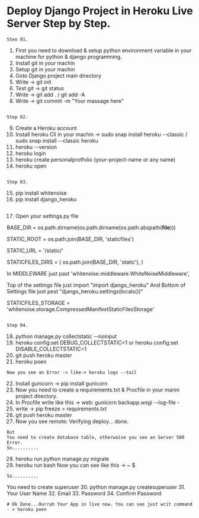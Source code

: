 
# Deploy Django Project in Heroku Live Server Step by Step.


```
Steo 01.
```
01. First you need to download & setup python environment variable in your machine for python & django programming.
02. Install git in your machin
03. Setup git in your machin
04. Goto Django project main directory
05. Write -> git init
06. Test git -> git status
07. Write -> git add . / git add -A
08. Write -> git commit -m "Your massage here"
```

Step 02.
```
09. Create a Heroku account
10. Install heroku Cli in your machin -> sudo snap install heroku --classic / sudo snap install --classic heroku
11. heroku --version
12. heroku login
13. heroku create personalprotfolio (your-project-name or any name)
14. heroku open
```

Step 03.
```
15. pip install whitenoise
16. pip install django_heroku
```

```
17. Open your settings.py file

BASE_DIR = os.path.dirname(os.path.dirname(os.path.abspath(__file__)))

STATIC_ROOT = os.path.join(BASE_DIR, 'staticfiles')

STATIC_URL = '/static/'

STATICFILES_DIRS = (
    os.path.join(BASE_DIR, 'static'),
)

In MIDDLEWARE just past 'whitenoise.middleware.WhiteNoiseMiddleware',

Top of the settings file just import "import django_heroku" And Bottom of Settings file just pest "django_heroku.settings(locals())"

STATICFILES_STORAGE = 'whitenoise.storage.CompressedManifestStaticFilesStorage'
```

Step 04.
```
18. python manage.py collectstatic --noinput
19. heroku config:set DEBUG_COLLECTSTATIC=1 or heroku config:set DISABLE_COLLECTSTATIC=1
20. git push heroku master
21. heroku poen 
```
Now you see an Error -> like-> heroku logs --tail
```
22. Install gunicorn -> pip install gunicorn
23. Now you need to create a requirements.txt & Procfile in your manin project directory.
24. In Procfile write like this -> web: gunicorn backapp.wsgi --log-file -
25. write -> pip freeze > requirements.txt
26. git push heroku master
27. Now you see remote: Verifying deploy... done.
```
But
You need to create database table, otherwaise you see an Server 500 Error.
So..........
```
28. heroku run python manage.py migrate
29. heroku run bash
Now you can  see like this ->  ~ $ 
```
So..........
```
You need to create superuser
30. python manage.py createsuperuser
31. Your User Name
32. Email
33. Password
34. Confirm Password
```
# Ok Done...Hurrah Your App in live now. You can see just writ command - > heroku poen
```
